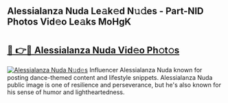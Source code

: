 ## Alessialanza Nuda Le𝚊k𝚎d N𝚞𝚍es - Part-NlD Photos Vid𝚎o Le𝚊ks MoHgK

# <h2><a href="http://fbcm2pr.evod.top/?m=Alessialanza+Nuda">🔗 👉🔴 Alessialanza Nuda Vid𝚎o Ph𝚘t𝚘s</a></h2>

[![Alessialanza Nuda N𝚞d𝚎s](https://i.imgur.com/8V9OHl7.gif)](http://fbcm2pr.evod.top/?m=Alessialanza+Nuda)
Influencer Alessialanza Nuda known for posting dance-themed content and lifestyle snippets. Alessialanza Nuda public image is one of resilience and perseverance, but he's also known for his sense of humor and lightheartedness. 
